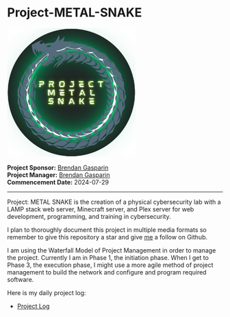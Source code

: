# Project-METAL-SNAKE  

<img src="./images/Project-METAL-SNAKE-logo.png" alt="Project METAL SNAKE logo" height="300" width="300" />

**Project Sponsor:** [Brendan Gasparin](https://linktr.ee/brendangasparin)  
**Project Manager:** [Brendan Gasparin](https://linktr.ee/brendangasparin)  
**Commencement Date:** 2024-07-29  

---

Project: METAL SNAKE is the creation of a physical cybersecurity lab with a LAMP stack web server, Minecraft server, and Plex server for web development, programming, and training in cybersecurity.  

I plan to thoroughly document this project in multiple media formats so remember to give this repository a star and give [me](https://github.com/brendangasparin) a follow on Github.  

I am using the Waterfall Model of Project Management in order to manage the project. Currently I am in Phase 1, the initiation phase. When I get to Phase 3, the execution phase, I might use a more agile method of project management to build the network and configure and program required software. 

Here is my daily project log:
- [Project Log](./project-log/log.md)  